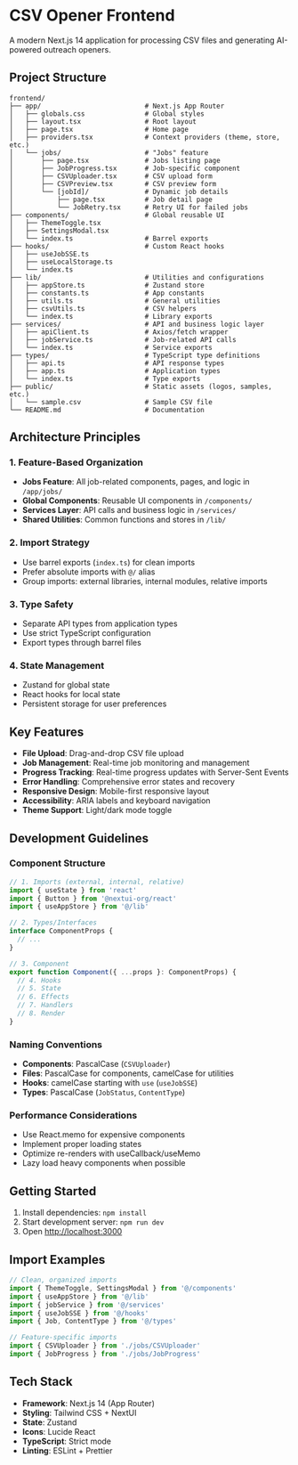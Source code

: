 # CSV Opener Frontend

A modern Next.js 14 application for processing CSV files and generating AI-powered outreach openers.

## Project Structure

```
frontend/
├── app/                          # Next.js App Router
│   ├── globals.css               # Global styles
│   ├── layout.tsx                # Root layout
│   ├── page.tsx                  # Home page
│   ├── providers.tsx             # Context providers (theme, store, etc.)
│   └── jobs/                     # "Jobs" feature
│       ├── page.tsx              # Jobs listing page
│       ├── JobProgress.tsx       # Job-specific component
│       ├── CSVUploader.tsx       # CSV upload form
│       ├── CSVPreview.tsx        # CSV preview form
│       └── [jobId]/              # Dynamic job details
│           ├── page.tsx          # Job detail page
│           └── JobRetry.tsx      # Retry UI for failed jobs
├── components/                   # Global reusable UI
│   ├── ThemeToggle.tsx
│   ├── SettingsModal.tsx
│   └── index.ts                  # Barrel exports
├── hooks/                        # Custom React hooks
│   ├── useJobSSE.ts
│   ├── useLocalStorage.ts
│   └── index.ts
├── lib/                          # Utilities and configurations
│   ├── appStore.ts               # Zustand store
│   ├── constants.ts              # App constants
│   ├── utils.ts                  # General utilities
│   ├── csvUtils.ts               # CSV helpers
│   └── index.ts                  # Library exports
├── services/                     # API and business logic layer
│   ├── apiClient.ts              # Axios/fetch wrapper
│   ├── jobService.ts             # Job-related API calls
│   └── index.ts                  # Service exports
├── types/                        # TypeScript type definitions
│   ├── api.ts                    # API response types
│   ├── app.ts                    # Application types
│   └── index.ts                  # Type exports
├── public/                       # Static assets (logos, samples, etc.)
│   └── sample.csv                # Sample CSV file
└── README.md                     # Documentation
```

## Architecture Principles

### 1. **Feature-Based Organization**
- **Jobs Feature**: All job-related components, pages, and logic in `/app/jobs/`
- **Global Components**: Reusable UI components in `/components/`
- **Services Layer**: API calls and business logic in `/services/`
- **Shared Utilities**: Common functions and stores in `/lib/`

### 2. **Import Strategy**
- Use barrel exports (`index.ts`) for clean imports
- Prefer absolute imports with `@/` alias
- Group imports: external libraries, internal modules, relative imports

### 3. **Type Safety**
- Separate API types from application types
- Use strict TypeScript configuration
- Export types through barrel files

### 4. **State Management**
- Zustand for global state
- React hooks for local state
- Persistent storage for user preferences

## Key Features

- **File Upload**: Drag-and-drop CSV file upload
- **Job Management**: Real-time job monitoring and management
- **Progress Tracking**: Real-time progress updates with Server-Sent Events
- **Error Handling**: Comprehensive error states and recovery
- **Responsive Design**: Mobile-first responsive layout
- **Accessibility**: ARIA labels and keyboard navigation
- **Theme Support**: Light/dark mode toggle

## Development Guidelines

### Component Structure
```typescript
// 1. Imports (external, internal, relative)
import { useState } from 'react'
import { Button } from '@nextui-org/react'
import { useAppStore } from '@/lib'

// 2. Types/Interfaces
interface ComponentProps {
  // ...
}

// 3. Component
export function Component({ ...props }: ComponentProps) {
  // 4. Hooks
  // 5. State
  // 6. Effects
  // 7. Handlers
  // 8. Render
}
```

### Naming Conventions
- **Components**: PascalCase (`CSVUploader`)
- **Files**: PascalCase for components, camelCase for utilities
- **Hooks**: camelCase starting with `use` (`useJobSSE`)
- **Types**: PascalCase (`JobStatus`, `ContentType`)

### Performance Considerations
- Use React.memo for expensive components
- Implement proper loading states
- Optimize re-renders with useCallback/useMemo
- Lazy load heavy components when possible

## Getting Started

1. Install dependencies: `npm install`
2. Start development server: `npm run dev`
3. Open [http://localhost:3000](http://localhost:3000)

## Import Examples

```typescript
// Clean, organized imports
import { ThemeToggle, SettingsModal } from '@/components'
import { useAppStore } from '@/lib'
import { jobService } from '@/services'
import { useJobSSE } from '@/hooks'
import { Job, ContentType } from '@/types'

// Feature-specific imports
import { CSVUploader } from './jobs/CSVUploader'
import { JobProgress } from './jobs/JobProgress'
```

## Tech Stack

- **Framework**: Next.js 14 (App Router)
- **Styling**: Tailwind CSS + NextUI
- **State**: Zustand
- **Icons**: Lucide React
- **TypeScript**: Strict mode
- **Linting**: ESLint + Prettier
